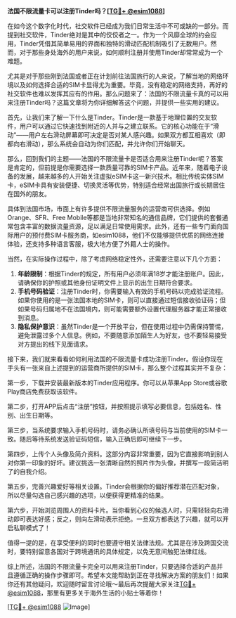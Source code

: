 **法国不限流量卡可以注册Tinder吗？[[TG💪+ @esim1088](https://t.me/s/esim1088)]**

在如今这个数字化时代，社交软件已经成为我们日常生活中不可或缺的一部分。而提到社交软件，Tinder绝对是其中的佼佼者之一。作为一个风靡全球的约会应用，Tinder凭借其简单易用的界面和独特的滑动匹配机制吸引了无数用户。然而，对于那些身处海外的用户来说，如何顺利注册并使用Tinder却常常成为一个难题。

尤其是对于那些刚到法国或者正在计划前往法国旅行的人来说，了解当地的网络环境以及如何选择合适的SIM卡显得尤为重要。毕竟，没有稳定的网络支持，再好的社交软件也难以发挥其应有的作用。那么问题来了：法国的不限流量卡真的可以用来注册Tinder吗？这篇文章将为你详细解答这个问题，并提供一些实用的建议。

首先，让我们来了解一下什么是Tinder。Tinder是一款基于地理位置的交友软件，用户可以通过它快速找到附近的人并与之建立联系。它的核心功能在于“滑动”——用户左右滑动屏幕即可决定是否对某人感兴趣。如果双方都互相喜欢（即都向右滑动），那么系统会自动为你们匹配，并允许你们开始聊天。

那么，回到我们的主题——法国的不限流量卡是否适合用来注册Tinder呢？答案是肯定的，但前提是你需要选择一款质量可靠的SIM卡产品。近年来，随着电子设备的发展，越来越多的人开始关注虚拟eSIM卡这一新兴技术。相比传统实体SIM卡，eSIM卡具有安装便捷、切换灵活等优势，特别适合经常出国旅行或长期居住在国外的朋友。

具体到法国市场，市面上有许多提供不限流量服务的运营商可供选择。例如Orange、SFR、Free Mobile等都是当地非常知名的通信品牌，它们提供的套餐通常包含丰富的数据流量资源，足以满足日常使用需求。此外，还有一些专门面向国际用户的预付费SIM卡服务商，如esim1088，他们不仅能够提供优质的网络连接体验，还支持多种语言客服，极大地方便了外籍人士的操作。

当然，在实际操作过程中，除了考虑网络稳定性外，还需要注意以下几个方面：

1. **年龄限制**：根据Tinder的规定，所有用户必须年满18岁才能注册账户。因此，请确保你的护照或其他身份证明文件上显示的出生日期符合要求。
2. **手机号码验证**：注册Tinder时，你需要输入有效的手机号码以完成验证流程。如果你使用的是一张法国本地的SIM卡，则可以直接通过短信接收验证码；但如果号码归属地不在法国境内，则可能需要额外设置代理服务器才能正常接收到消息。
3. **隐私保护意识**：虽然Tinder是一个开放平台，但在使用过程中仍需保持警惕，避免泄露过多个人信息。例如，不要随意添加陌生人为好友，也不要轻易接受对方提出的线下见面请求。

接下来，我们就来看看如何利用法国的不限流量卡成功注册Tinder。假设你现在手头有一张来自上述提到的运营商所提供的SIM卡，那么整个过程其实并不复杂：

第一步，下载并安装最新版本的Tinder应用程序。你可以从苹果App Store或谷歌Play商店免费获取该软件。

第二步，打开APP后点击“注册”按钮，并按照提示填写必要信息，包括姓名、性别、出生日期等。

第三步，当系统要求输入手机号码时，请务必确认所填号码与当前使用的SIM卡一致。随后等待系统发送验证码短信，输入正确后即可继续下一步。

第四步，上传个人头像及简介资料。这部分内容非常重要，因为它直接影响到别人对你第一印象的好坏。建议挑选一张清晰自然的照片作为头像，并撰写一段简洁明了的自我介绍。

第五步，完善兴趣爱好等相关设置。Tinder会根据你的偏好推荐潜在匹配对象，所以尽量勾选自己感兴趣的选项，以便获得更精准的结果。

第六步，开始浏览周围人的资料卡片。当你看到心仪的候选人时，只需轻轻向右滑动即可表达好感；反之，则向左滑动表示拒绝。一旦双方都表达了兴趣，就可以开启私聊模式了！

值得一提的是，在享受便利的同时也要遵守相关法律法规。尤其是在涉及跨国交流时，要特别留意各国对于跨境通讯的具体规定，以免无意间触犯法律红线。

综上所述，法国的不限流量卡完全可以用来注册Tinder，只要选择合适的产品并且遵循正确的操作步骤即可。希望本文能帮助到正在寻找解决方案的朋友们！如果你还有其他疑问，欢迎随时留言讨论哦～最后再次提醒大家关注[TG💪+ @esim1088](https://t.me/s/esim1088)，那里有更多关于海外生活的小贴士等着你！

[[TG💪+ @esim1088](https://t.me/s/esim1088) ![Image](https://i.postimg.cc/4NQfJmqS/Snipaste-2025-05-13-00-14-12.png)]